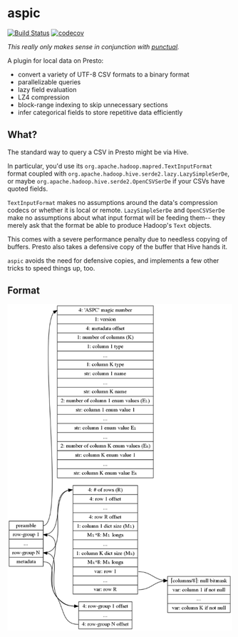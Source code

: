 # aspic

[![Build Status](https://travis-ci.org/cldellow/aspic.svg?branch=master)](https://travis-ci.org/cldellow/aspic)
[![codecov](https://codecov.io/gh/cldellow/aspic/branch/master/graph/badge.svg)](https://codecov.io/gh/cldellow/aspic)

_This really only makes sense in conjunction with [punctual](https://github.com/cldellow/punctual/)._

A plugin for local data on Presto:

- convert a variety of UTF-8 CSV formats to a binary format
- parallelizable queries
- lazy field evaluation
- LZ4 compression
- block-range indexing to skip unnecessary sections
- infer categorical fields to store repetitive data efficiently

## What?

The standard way to query a CSV in Presto might be via Hive.

In particular, you'd use its `org.apache.hadoop.mapred.TextInputFormat` format
coupled with `org.apache.hadoop.hive.serde2.lazy.LazySimpleSerDe`, or maybe
`org.apache.hadoop.hive.serde2.OpenCSVSerDe` if your CSVs have quoted fields.

`TextInputFormat` makes no assumptions around the data's compression codecs or
whether it is local or remote. `LazySimpleSerDe` and `OpenCSVSerDe` make no
assumptions about what input format will be feeding them--
they merely ask that the format be able to produce Hadoop's `Text` objects.

This comes with a severe performance penalty due to needless copying of buffers.
Presto also takes a defensive copy of the buffer that Hive hands it.

`aspic` avoids the need for defensive copies, and implements a few other tricks
to speed things up, too.

## Format

![Aspic format](./format.png)
